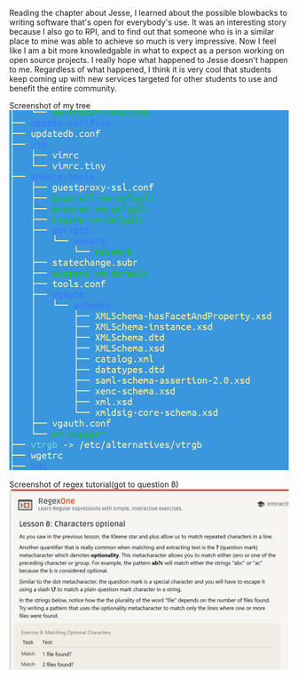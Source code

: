 Reading the chapter about Jesse, I learned about the possible blowbacks to writing software that's open for everybody's use. It was an interesting story because I also go to RPI, and to find out that someone who is in a similar place to mine was able to achieve so much is very impressive. Now I feel like I am a bit more knowledgable in what to expect as a person working on open source projects. I really hope what happened to Jesse doesn't happen to me. Regardless of what happened, I think it is very cool that students keep coming up with new services targeted for other students to use and benefit the entire community.

Screenshot of my tree
![tree](treeview.PNG)

Screenshot of regex tutorial(got to question 8)
![regex](regex.PNG)
